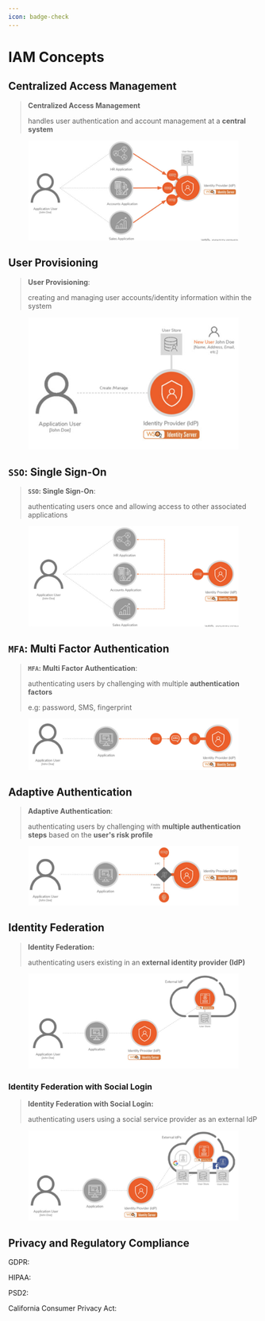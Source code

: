 ```yaml
---
icon: badge-check
---
```


# IAM Concepts

## Centralized Access Management

> **Centralized Access Management**
>
> handles user authentication and account management at a **central system**&#x20;

<figure><img src="../.gitbook/assets/centralized-access-management.png" alt="" width="563"><figcaption></figcaption></figure>



## User Provisioning

> **User Provisioning**:
>
> creating and managing user accounts/identity information within the system

<figure><img src="../.gitbook/assets/user-provisioning.png" alt="" width="563"><figcaption></figcaption></figure>



## `SSO`: Single Sign-On&#x20;

> **`SSO`: Single Sign-On**:
>
> authenticating users once and allowing access to other associated applications

<figure><img src="../.gitbook/assets/SSO.png" alt="" width="563"><figcaption></figcaption></figure>



## `MFA`: Multi Factor Authentication

> **`MFA`: Multi Factor Authentication**:
>
> authenticating users by challenging with multiple **authentication factors**&#x20;
>
> e.g: password, SMS, fingerprint

<figure><img src="../.gitbook/assets/MFA.png" alt=""><figcaption></figcaption></figure>

## Adaptive Authentication

> **Adaptive Authentication**:
>
> authenticating users by challenging with **multiple authentication steps** based on the **user's risk profile**

<figure><img src="../.gitbook/assets/adaptive-authentication.png" alt=""><figcaption></figcaption></figure>

## Identity Federation

> **Identity Federation:**
>
> authenticating users existing in an **external identity provider (IdP)**

<figure><img src="../.gitbook/assets/identity-federation.png" alt=""><figcaption></figcaption></figure>

### Identity Federation with Social Login

> **Identity Federation with Social Login:**
>
> authenticating users using a social service provider as an external IdP

<figure><img src="../.gitbook/assets/identity-federation-with-social-login.png" alt=""><figcaption></figcaption></figure>



## Privacy and Regulatory Compliance

GDPR:

HIPAA:

PSD2:

California Consumer Privacy Act:



